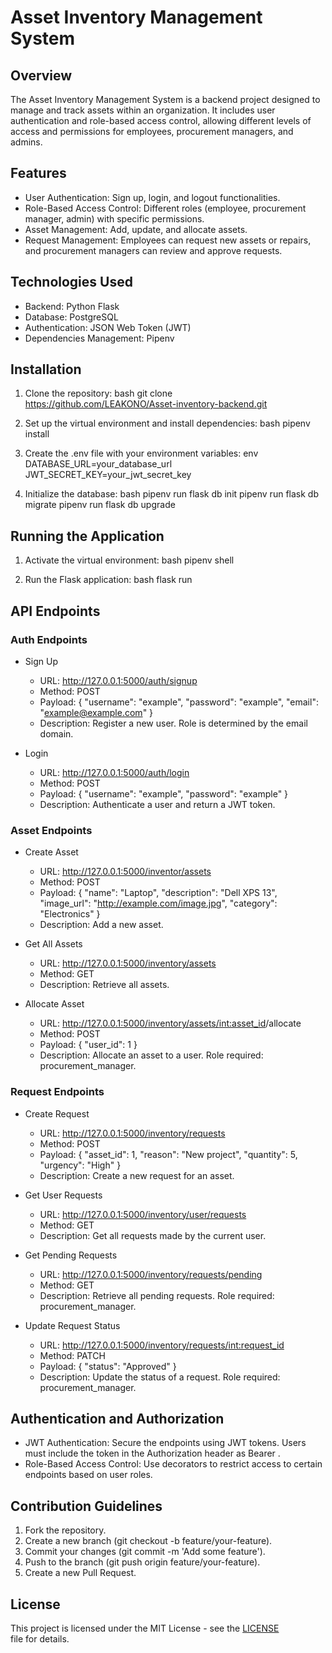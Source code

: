 # Asset Inventory Management System

## Overview
The Asset Inventory Management System is a backend project designed to manage and track assets within an organization. It includes user authentication and role-based access control, allowing different levels of access and permissions for employees, procurement managers, and admins.

## Features
- User Authentication: Sign up, login, and logout functionalities.
- Role-Based Access Control: Different roles (employee, procurement manager, admin) with specific permissions.
- Asset Management: Add, update, and allocate assets.
- Request Management: Employees can request new assets or repairs, and procurement managers can review and approve requests.

## Technologies Used
- Backend: Python Flask
- Database: PostgreSQL
- Authentication: JSON Web Token (JWT)
- Dependencies Management: Pipenv

## Installation
1. Clone the repository:
    bash
    git clone https://github.com/LEAKONO/Asset-inventory-backend.git
    <!-- cd asset-inventory-management -->
    

2. Set up the virtual environment and install dependencies:
    bash
    pipenv install
    

3. Create the .env file with your environment variables:
    env
    DATABASE_URL=your_database_url
    JWT_SECRET_KEY=your_jwt_secret_key
    

4. Initialize the database:
    bash
    pipenv run flask db init
    pipenv run flask db migrate
    pipenv run flask db upgrade
    

## Running the Application
1. Activate the virtual environment:
    bash
    pipenv shell
    

2. Run the Flask application:
    bash
    flask run
    

## API Endpoints
### Auth Endpoints
- Sign Up
    - URL: http://127.0.0.1:5000/auth/signup
    - Method: POST
    - Payload: { "username": "example", "password": "example", "email": "example@example.com" }
    - Description: Register a new user. Role is determined by the email domain.

- Login
    - URL: http://127.0.0.1:5000/auth/login
    - Method: POST
    - Payload: { "username": "example", "password": "example" }
    - Description: Authenticate a user and return a JWT token.

### Asset Endpoints
-  Create Asset
    - URL: http://127.0.0.1:5000/inventor/assets
    - Method: POST
    - Payload: { "name": "Laptop", "description": "Dell XPS 13", "image_url": "http://example.com/image.jpg", "category": "Electronics" }
    - Description: Add a new asset.

- Get All Assets
    - URL: http://127.0.0.1:5000/inventory/assets
    - Method: GET
    - Description: Retrieve all assets.

- Allocate Asset
    - URL: http://127.0.0.1:5000/inventory/assets/<int:asset_id>/allocate
    - Method: POST
    - Payload: { "user_id": 1 }
    - Description: Allocate an asset to a user. Role required: procurement_manager.

### Request Endpoints
- Create Request
    - URL: http://127.0.0.1:5000/inventory/requests
    - Method: POST
    - Payload: { "asset_id": 1, "reason": "New project", "quantity": 5, "urgency": "High" }
    - Description: Create a new request for an asset.

- Get User Requests
    - URL: http://127.0.0.1:5000/inventory/user/requests
    - Method: GET
    - Description: Get all requests made by the current user.

- Get Pending Requests
    - URL: http://127.0.0.1:5000/inventory/requests/pending
    - Method: GET
    - Description: Retrieve all pending requests. Role required: procurement_manager.

- Update Request Status
    - URL: http://127.0.0.1:5000/inventory/requests/<int:request_id>
    - Method: PATCH
    - Payload: { "status": "Approved" }
    - Description: Update the status of a request. Role required: procurement_manager.

## Authentication and Authorization
- JWT Authentication: Secure the endpoints using JWT tokens. Users must include the token in the Authorization header as Bearer <token>.
- Role-Based Access Control: Use decorators to restrict access to certain endpoints based on user roles.

## Contribution Guidelines
1. Fork the repository.
2. Create a new branch (git checkout -b feature/your-feature).
3. Commit your changes (git commit -m 'Add some feature').
4. Push to the branch (git push origin feature/your-feature).
5. Create a new Pull Request.

## License
This project is licensed under the MIT License - see the [LICENSE](LICENSE) file for details.